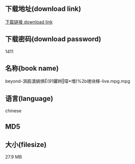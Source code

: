 ## 下载地址(download link)
[下载链接 download link](https://tutu365.netlify.app/?s=beyond-%E6%B7%87%E9%B9%83%E6%BD%B0%E5%A8%B2%E6%83%A7%EE%87%AE%2891%E9%91%BA%E8%BE%AB%E2%80%96%E7%90%9B%EE%82%A4%E5%A2%97%29%252b%E7%92%81%E5%9D%97%E6%A3%B6-live.mpg)

## 下载密码(download password)
1411

## 名称(book name)
beyond-淇鹃潰娲惧(91鑺辫‖琛増)%2b璁块棶-live.mpg.mpg

## 语言(language)
chinese

## MD5


## 大小(filesize)
27.9 MB
